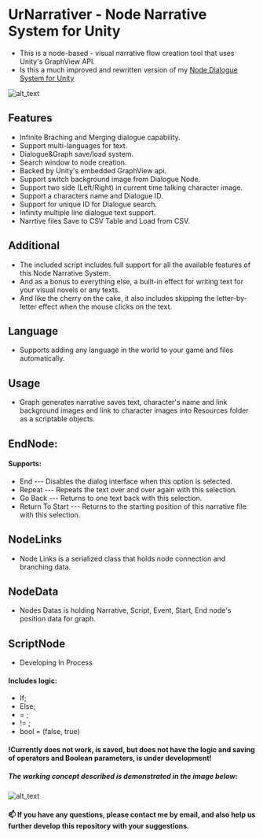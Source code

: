 # UrNarrativer - Node Narrative System for Unity
- This is a node-based - visual narrative flow creation tool that uses Unity's GraphView API.
- Is this a much improved and rewritten version of my [Node Dialogue System for Unity](https://github.com/DanielGDS/NodeDialogueSystem)

![alt_text](https://github.com/DanielGDS/UrNarrativer-Node-Graph-Narrative-System/blob/main/sample1.png?raw=true)

## Features
- Infinite Braching and Merging dialogue capability.
- Support multi-languages for text.
- Dialogue&Graph save/load system.
- Search window to node creation.
- Backed by Unity's embedded GraphView api.
- Support switch background image from Dialogue Node.
- Support two side (Left/Right) in current time talking character image.
- Support a characters name and Dialogue ID.
- Support for unique ID for Dialogue search.
- Infinity multiple line dialogue text support.
- Narrtive files Save to CSV Table and Load from CSV.

## Additional
- The included script includes full support for all the available features of this Node Narrative System.
- And as a bonus to everything else, a built-in effect for writing text for your visual novels or any texts.
- And like the cherry on the cake, it also includes skipping the letter-by-letter effect when the mouse clicks on the text.

## Language
- Supports adding any language in the world to your game and files automatically.

## Usage
- Graph generates narrative saves text, character's name and link background images and link to character images into Resources folder as a scriptable objects.

## EndNode:
#### Supports: 
- End --- Disables the dialog interface when this option is selected. 
- Repeat ---  Repeats the text over and over again with this selection. 
- Go Back --- Returns to one text back with this selection. 
- Return To Start --- Returns to the starting position of this narrative file with this selection. 

## NodeLinks
- Node Links is a serialized class that holds node connection and branching data.

## NodeData
- Nodes Datas is holding Narrative, Script, Event, Start, End node's position data for graph.

## ScriptNode 
- Developing In Process
#### Includes logic:
- If; 
- Else; 
- = ; 
- != ; 
- bool = (false, true)

#### !Currently does not work, is saved, but does not have the logic and saving of operators and Boolean parameters, is under development!

##### The working concept described is demonstrated in the image below:
![alt_text](https://github.com/DanielGDS/UrNarrativer-Node-Graph-Narrative-System/blob/8207ebdb21515fdfcc0109c9cda0fc79ce9a8548/sample2.png?raw=true)

#### 📫 If you have any questions, please contact me by email, and also help us further develop this repository with your suggestions.
